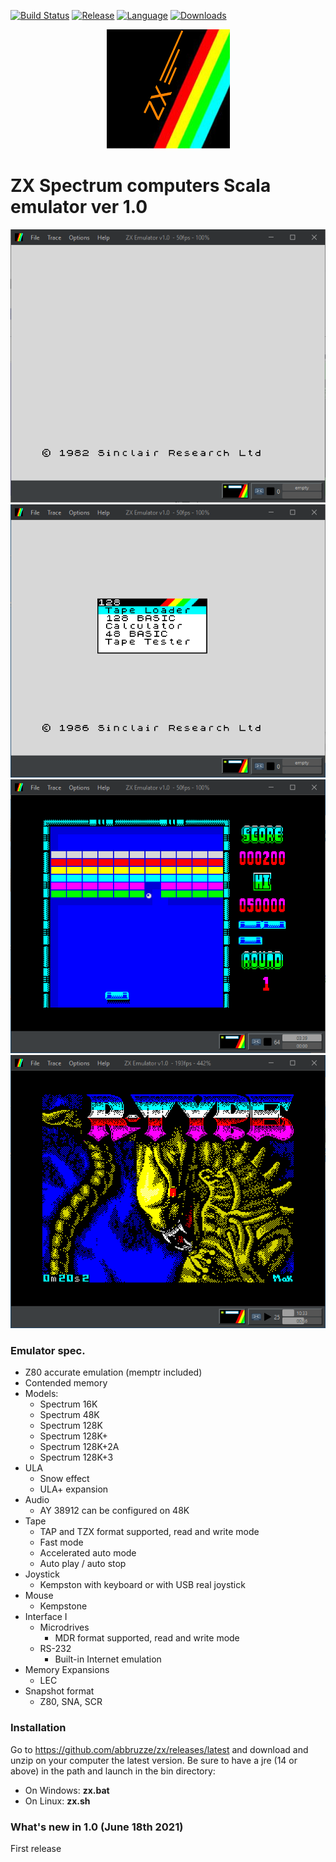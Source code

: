 [![Build Status](https://app.travis-ci.com/abbruzze/zx.svg?branch=main)](https://app.travis-ci.com/abbruzze/zx)
[![Release](https://img.shields.io/github/v/release/abbruzze/zx)](https://github.com/abbruzze/zx/releases)
[![Language](https://img.shields.io/github/languages/top/abbruzze/zx)]()
[![Downloads](https://img.shields.io/github/downloads/abbruzze/zx/total)](https://github.com/abbruzze/zx/releases/latest)

<p align="center">
  <img src="https://github.com/abbruzze/zx/blob/main/images/zx_big_logo.png">
</p>

ZX Spectrum computers Scala emulator ver 1.0
========

![](https://github.com/abbruzze/zx/blob/main/images/_48k.PNG)![](https://github.com/abbruzze/zx/blob/main/images/_128k.PNG)
![](https://github.com/abbruzze/zx/blob/main/images/arkanoid.PNG)![](https://github.com/abbruzze/zx/blob/main/images/rtype.PNG)

### Emulator spec.
- Z80 accurate emulation (memptr included)
- Contended memory
- Models:
   - Spectrum 16K
   - Spectrum 48K
   - Spectrum 128K
   - Spectrum 128K+
   - Spectrum 128K+2A
   - Spectrum 128K+3
 - ULA
   - Snow effect
   - ULA+ expansion
 - Audio
   - AY 38912 can be configured on 48K
 - Tape
   - TAP and TZX format supported, read and write mode
   - Fast mode
   - Accelerated auto mode
   - Auto play / auto stop
 - Joystick
   - Kempston with keyboard or with USB real joystick
 - Mouse
   - Kempstone
 - Interface I
   - Microdrives
     - MDR format supported, read and write mode
   - RS-232
     - Built-in Internet emulation
 - Memory Expansions
   - LEC
 - Snapshot format
   - Z80, SNA, SCR

### Installation
Go to https://github.com/abbruzze/zx/releases/latest and download and unzip on your computer the latest version.
Be sure to have a jre (14 or above) in the path and launch in the bin directory:
- On Windows: **zx.bat**
- On Linux: **zx.sh**

### What's new in 1.0 (June 18th 2021)
First release

